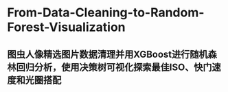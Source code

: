 # From-Data-Cleaning-to-Random-Forest-Visualization

## 图虫人像精选图片数据清理并用XGBoost进行随机森林回归分析，使用决策树可视化探索最佳ISO、快门速度和光圈搭配
